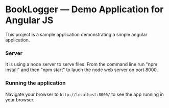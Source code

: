 # BookLogger — Demo Application for Angular JS

This project is a sample application demonstrating a simple angular application.

### Server

It is using a node server to serve files.
From the command line run "npm install" and then "npm start" to lauch the node web server on port 8000.

### Running the application

Navigate your browser to `http://localhost:8000/` to see the app running in your browser.
